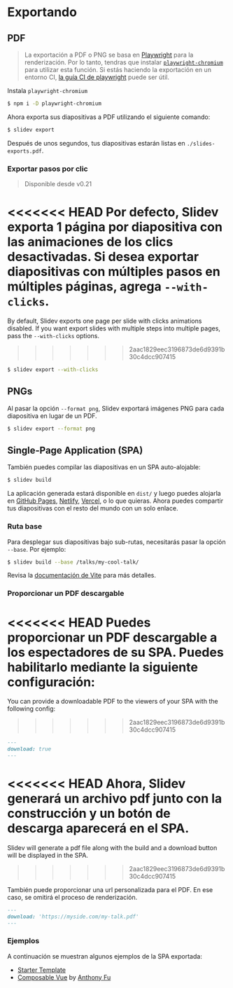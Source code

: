 # Exportando

## PDF

> La exportación a PDF o PNG se basa en [Playwright](https://playwright.dev) para la renderización. Por lo tanto, tendras que instalar [`playwright-chromium`](https://playwright.dev/docs/installation#download-single-browser-binary) para utilizar esta función.
> Si estás haciendo la exportación en un entorno CI, [la guía CI de playwright](https://playwright.dev/docs/ci) puede ser útil.

Instala `playwright-chromium`

```bash
$ npm i -D playwright-chromium
```

Ahora exporta sus diapositivas a PDF utilizando el siguiente comando:

```bash
$ slidev export
```

Después de unos segundos, tus diapositivas estarán listas en `./slides-exports.pdf`.

### Exportar pasos por clic

> Disponible desde v0.21

<<<<<<< HEAD
Por defecto, Slidev exporta 1 página por diapositiva con las animaciones de los clics desactivadas. Si desea exportar diapositivas con múltiples pasos en múltiples páginas, agrega `--with-clicks`.
=======
By default, Slidev exports one page per slide with clicks animations disabled. If you want export slides with multiple steps into multiple pages, pass the `--with-clicks` options.
>>>>>>> 2aac1829eec3196873de6d9391b30c4dcc907415

```bash
$ slidev export --with-clicks
```

## PNGs

Al pasar la opción `--format png`, Slidev exportará imágenes PNG para cada diapositiva en lugar de un PDF.

```bash
$ slidev export --format png
```

## Single-Page Application (SPA)

También puedes compilar las diapositivas en un SPA auto-alojable:

```bash
$ slidev build
```

La aplicación generada estará disponible en `dist/` y luego puedes alojarla en [GitHub Pages](https://pages.github.com/), [Netlify](https://netlify.app/), [Vercel](https://vercel.com/), o lo que quieras. Ahora puedes compartir tus diapositivas con el resto del mundo con un solo enlace.

### Ruta base

Para desplegar sus diapositivas bajo sub-rutas, necesitarás pasar la opción `--base`. Por ejemplo:

```bash
$ slidev build --base /talks/my-cool-talk/
```

Revisa la [documentación de Vite](https://vitejs.dev/guide/build.html#public-base-path) para más detalles.

### Proporcionar un PDF descargable

<<<<<<< HEAD
Puedes proporcionar un PDF descargable a los espectadores de su SPA. Puedes habilitarlo mediante la siguiente configuración:
=======
You can provide a downloadable PDF to the viewers of your SPA with the following config:
>>>>>>> 2aac1829eec3196873de6d9391b30c4dcc907415

```md
---
download: true
---
```

<<<<<<< HEAD
Ahora, Slidev generará un archivo pdf junto con la construcción y un botón de descarga aparecerá en el SPA.
=======
Slidev will generate a pdf file along with the build and a download button will be displayed in the SPA.
>>>>>>> 2aac1829eec3196873de6d9391b30c4dcc907415

También puede proporcionar una url personalizada para el PDF. En ese caso, se omitirá el proceso de renderización.

```md
---
download: 'https://myside.com/my-talk.pdf'
---
```

### Ejemplos

A continuación se muestran algunos ejemplos de la SPA exportada:

- [Starter Template](https://sli.dev/demo/starter)
- [Composable Vue](https://talks.antfu.me/2021/composable-vue) by [Anthony Fu](https://github.com/antfu)
